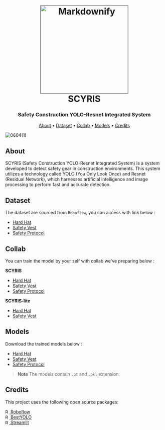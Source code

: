 
<h1 align="center">
  <br>
  <a href=""><img src="https://github.com/bidjoe7/Deployment-BestYOLO/assets/132433948/bc8ef9e8-6a3a-4195-9e34-ef4b96c5af3b" alt="Markdownify" width="280"></a>
  <br>
  SCYRIS
  <br>
<h3 align="center">Safety Construction YOLO-Resnet Integrated System</h3>
</h1>



<p align="center">
  <a href="#About">About</a> •
  <a href="#Dataset">Dataset</a> •
  <a href="#Collab">Collab</a> •
  <a href="#Models">Models</a> •
  <a href="#Credits">Credits</a>
</p>

![0604(1)](https://github.com/bidjoe7/Deployment-BestYOLO/assets/132433948/4b0776d8-d11c-43fa-86cc-9fc4f06060c1)

## About

SCYRIS (Safety Construction YOLO-Resnet Integrated System) is a system developed to detect safety gear in construction environments. This system utilizes a technology called YOLO (You Only Look Once) and Resnet (Residual Network), which harnesses artificial intelligence and image processing to perform fast and accurate detection.

## Dataset

The dataset are sourced from `Roboflow`, you can access with link below :
<br>
- [Hard Hat](https://universe.roboflow.com/joseph-nelson/hard-hat-workers/model/13)
- [Safety Vest](https://universe.roboflow.com/ds/hWShI05PNB?key=3KTOKIOY8W)
- [Safety Protocol](https://universe.roboflow.com/saurabh-vowh4/safety-protocol)

## Collab

You can train the model by your self with collab we've preparing below :
<br>

**SCYRIS**
- [Hard Hat](https://colab.research.google.com/drive/1qa4I47fHRuj1ro1j-cT8xDOQsIuvX0ps?usp=sharing)
- [Safety Vest](https://colab.research.google.com/drive/1CnnIm_ahdVi4PoD_WvZwThZ3EEDDZicA?usp=sharing)
- [Safety Protocol](https://colab.research.google.com/drive/1PfoKeyG3i7jw0fnqgxr0hejvBm88CQ6A?usp=sharing)

**SCYRIS-lite**
- [Hard Hat](https://colab.research.google.com/drive/1HbEqYZ_xbdOJ3gEuQy6ddeRkvutaR57-?usp=sharing)
- [Safety Vest](https://colab.research.google.com/drive/1Oq1KFMXTbGf3ucMnmvFPk0P-ht0JdlDt?usp=sharing)

## Models

Download the trained models below :
<br>
- [Hard Hat](https://huggingface.co/BIDJOE/yolov5n-resnet50xSPPCSPCxGhostNet/blob/main/Hard_hat-best.pt)
- [Safety Vest](https://huggingface.co/BIDJOE/yolov5n-resnet50xSPPCSPCxGhostNet/blob/main/Safety_vest-best.pt)
- [Safety Protocol](https://huggingface.co/BIDJOE/yolov5n-resnet50xSPPCSPCxGhostNet/blob/main/Safety_protocol-best.pt)

> **Note**
> The models contain `.pt` and `.pkl` extension.

## Credits

This project uses the following open source packages:

<a href="https://roboflow.com/" ><img src="https://user-images.githubusercontent.com/132433948/243157818-ef372637-9336-445a-8878-e6e7dcee413a.png" alt="Roboflow" width="13"> Roboflow</a>
<br>
<a href="https://github.com/WangRongsheng/BestYOLO/" ><img src="https://user-images.githubusercontent.com/132433948/243158168-9c122445-0077-446f-9200-35d21f4adcd4.png" alt="Roboflow" width="13"> BestYOLO</a>
<br>
<a href="https://streamlit.io/" ><img src="https://user-images.githubusercontent.com/132433948/243158560-2bfed960-e925-43d1-b516-fc3043f93bc4.png" alt="Roboflow" width="13"> Streamlit</a>



<!-- ## Support

<a href="https://www.buymeacoffee.com/5Zn8Xh3l9" target="_blank"><img src="https://www.buymeacoffee.com/assets/img/custom_images/purple_img.png" alt="Buy Me A Coffee" style="height: 41px !important;width: 174px !important;box-shadow: 0px 3px 2px 0px rgba(190, 190, 190, 0.5) !important;-webkit-box-shadow: 0px 3px 2px 0px rgba(190, 190, 190, 0.5) !important;" ></a>

<p>Or</p> 

<a href="https://www.patreon.com/amitmerchant">
	<img src="https://c5.patreon.com/external/logo/become_a_patron_button@2x.png" width="160">
</a>
 -->


